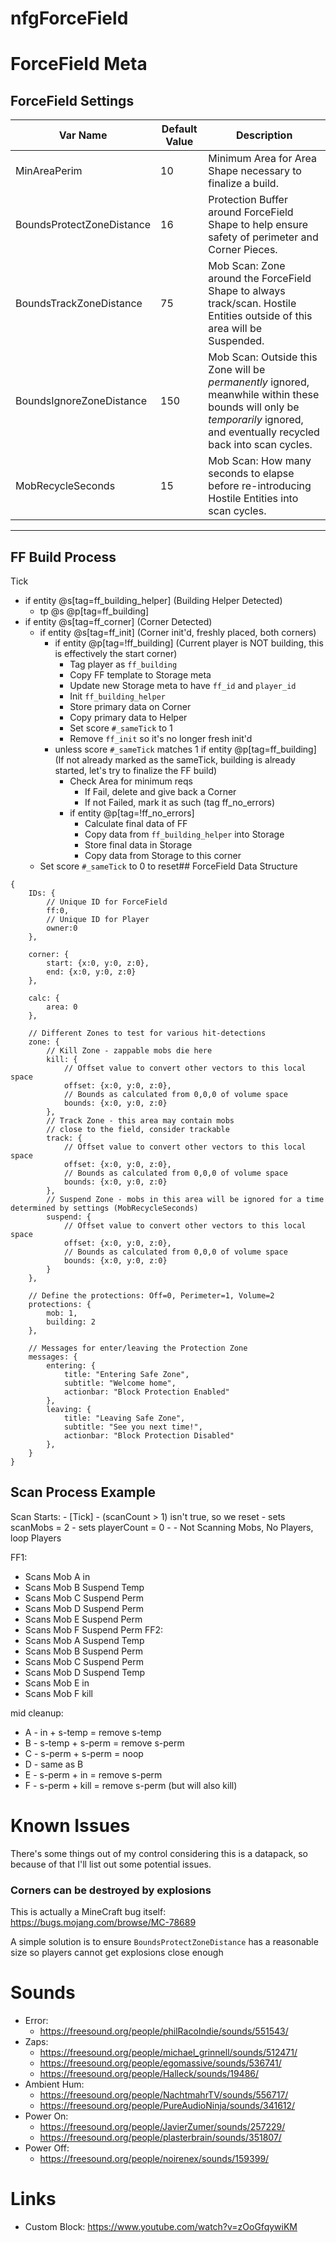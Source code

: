 # nfgForceField

# ForceField Meta

## ForceField Settings

| Var Name                  | Default Value | Description                                                                                                                                                                 |
| ------------------------- | ------------- | --------------------------------------------------------------------------------------------------------------------------------------------------------------------------- |
| MinAreaPerim              | 10            | Minimum Area for Area Shape necessary to finalize a build.                                                                                                                  |
| BoundsProtectZoneDistance | 16            | Protection Buffer around ForceField Shape to help ensure safety of perimeter and Corner Pieces.                                                                             |
| BoundsTrackZoneDistance   | 75            | Mob Scan: Zone around the ForceField Shape to always track/scan. Hostile Entities outside of this area will be Suspended.                                                   |
| BoundsIgnoreZoneDistance  | 150           | Mob Scan: Outside this Zone will be _permanently_ ignored, meanwhile within these bounds will only be _temporarily_ ignored, and eventually recycled back into scan cycles. |
| MobRecycleSeconds         | 15            | Mob Scan: How many seconds to elapse before re-introducing Hostile Entities into scan cycles.                                                                               |

---

## FF Build Process

Tick

- if entity @s[tag=ff_building_helper] (Building Helper Detected)
  - tp @s @p[tag=ff_building]
- if entity @s[tag=ff_corner] (Corner Detected)
  - if entity @s[tag=ff_init] (Corner init'd, freshly placed, both corners)
    - if entity @p[tag=!ff_building] (Current player is NOT building, this is effectively the start corner)
      - Tag player as `ff_building`
      - Copy FF template to Storage meta
      - Update new Storage meta to have `ff_id` and `player_id`
      - Init `ff_building_helper`
      - Store primary data on Corner
      - Copy primary data to Helper
      - Set score `#_sameTick` to 1
      - Remove `ff_init` so it's no longer fresh init'd
    - unless score `#_sameTick` matches 1 if entity @p[tag=ff_building]
      (If not already marked as the sameTick, building is already started, let's try to finalize the FF build)
      - Check Area for minimum reqs
        - If Fail, delete and give back a Corner
        - If not Failed, mark it as such (tag ff_no_errors)
      - if entity @p[tag=!ff_no_errors]
        - Calculate final data of FF
        - Copy data from `ff_building_helper` into Storage
        - Store final data in Storage
        - Copy data from Storage to this corner
  - Set score `#_sameTick` to 0 to reset## ForceField Data Structure

```
{
    IDs: {
        // Unique ID for ForceField
        ff:0,
        // Unique ID for Player
        owner:0
    },

    corner: {
        start: {x:0, y:0, z:0},
        end: {x:0, y:0, z:0}
    },

    calc: {
        area: 0
    },

    // Different Zones to test for various hit-detections
    zone: {
        // Kill Zone - zappable mobs die here
        kill: {
            // Offset value to convert other vectors to this local space
            offset: {x:0, y:0, z:0},
            // Bounds as calculated from 0,0,0 of volume space
            bounds: {x:0, y:0, z:0}
        },
        // Track Zone - this area may contain mobs
        // close to the field, consider trackable
        track: {
            // Offset value to convert other vectors to this local space
            offset: {x:0, y:0, z:0},
            // Bounds as calculated from 0,0,0 of volume space
            bounds: {x:0, y:0, z:0}
        },
        // Suspend Zone - mobs in this area will be ignored for a time determined by settings (MobRecycleSeconds)
        suspend: {
            // Offset value to convert other vectors to this local space
            offset: {x:0, y:0, z:0},
            // Bounds as calculated from 0,0,0 of volume space
            bounds: {x:0, y:0, z:0}
        }
    },

    // Define the protections: Off=0, Perimeter=1, Volume=2
    protections: {
        mob: 1,
        building: 2
    },

    // Messages for enter/leaving the Protection Zone
    messages: {
        entering: {
            title: "Entering Safe Zone",
            subtitle: "Welcome home",
            actionbar: "Block Protection Enabled"
        },
        leaving: {
            title: "Leaving Safe Zone",
            subtitle: "See you next time!",
            actionbar: "Block Protection Disabled"
        },
    }
}
```

## Scan Process Example

Scan Starts: - [Tick] - (scanCount > 1) isn't true, so we reset - sets scanMobs = 2 - sets playerCount = 0 - - Not Scanning Mobs, No Players, loop Players

FF1:

- Scans Mob A in
- Scans Mob B Suspend Temp
- Scans Mob C Suspend Perm
- Scans Mob D Suspend Perm
- Scans Mob E Suspend Perm
- Scans Mob F Suspend Perm
  FF2:
- Scans Mob A Suspend Temp
- Scans Mob B Suspend Perm
- Scans Mob C Suspend Perm
- Scans Mob D Suspend Temp
- Scans Mob E in
- Scans Mob F kill

mid cleanup:

- A - in + s-temp = remove s-temp
- B - s-temp + s-perm = remove s-perm
- C - s-perm + s-perm = noop
- D - same as B
- E - s-perm + in = remove s-perm
- F - s-perm + kill = remove s-perm (but will also kill)

# Known Issues

There's some things out of my control considering this is a datapack, so because of that I'll list out some potential issues.

### Corners can be destroyed by explosions

This is actually a MineCraft bug itself: https://bugs.mojang.com/browse/MC-78689

A simple solution is to ensure `BoundsProtectZoneDistance` has a reasonable size so players cannot get explosions close enough

# Sounds

- Error:
  - https://freesound.org/people/philRacoIndie/sounds/551543/
- Zaps:
  - https://freesound.org/people/michael_grinnell/sounds/512471/
  - https://freesound.org/people/egomassive/sounds/536741/
  - https://freesound.org/people/Halleck/sounds/19486/
- Ambient Hum:
  - https://freesound.org/people/NachtmahrTV/sounds/556717/
  - https://freesound.org/people/PureAudioNinja/sounds/341612/
- Power On:
  - https://freesound.org/people/JavierZumer/sounds/257229/
  - https://freesound.org/people/plasterbrain/sounds/351807/
- Power Off:
  - https://freesound.org/people/noirenex/sounds/159399/

# Links

- Custom Block: https://www.youtube.com/watch?v=zOoGfqywiKM
